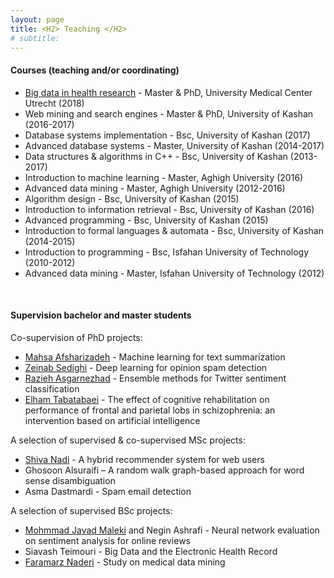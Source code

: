 ```yaml
---
layout: page
title: <H2> Teaching </H2>
# subtitle: 
---
```


#### Courses (teaching and/or coordinating)
- [Big data in health research](https://www.utrechtsummerschool.nl/courses/life-sciences/big-data-in-health-research) - Master & PhD, University Medical Center Utrecht (2018)
- Web mining and search engines - Master & PhD, University of Kashan (2016-2017)
- Database systems implementation - Bsc, University of Kashan (2017)
- Advanced database systems - Master, University of Kashan (2014-2017)
- Data structures & algorithms in C++ - Bsc, University of Kashan (2013-2017)
- Introduction to machine learning - Master, Aghigh University (2016)
- Advanced data mining - Master, Aghigh University (2012-2016)
- Algorithm design - Bsc, University of Kashan (2015)
- Introduction to information retrieval - Bsc, University of Kashan (2016)
- Advanced programming - Bsc, University of Kashan (2015)
- Introduction to formal languages & automata - Bsc, University of Kashan (2014-2015)
- Introduction to programming - Bsc, Isfahan University of Technology (2010-2012)
- Advanced data mining - Master, Isfahan University of Technology (2012)
<br>

#### Supervision bachelor and master students

Co-supervision of PhD projects:
- [Mahsa Afsharizadeh](https://scholar.google.nl/citations?user=8t2zqqIAAAAJ&hl=en) - Machine learning for text summarization
- [Zeinab Sedighi](https://scholar.google.nl/citations?user=mzJ81d8AAAAJ&hl=en) - Deep learning for opinion spam detection
- [Razieh Asgarnezhad](https://scholar.google.nl/citations?user=HxnrG-0AAAAJ&hl=en) - Ensemble methods for Twitter sentiment classification
- [Elham Tabatabaei](https://www.linkedin.com/in/elham-tabatabaei-kashani-a68a0974/) - The effect of cognitive rehabilitation on performance of frontal and parietal lobs in
schizophrenia: an intervention based on artificial intelligence

A selection of supervised & co-supervised MSc projects:

- [Shiva Nadi](https://scholar.google.nl/citations?user=YUNWiwsAAAAJ&hl=en&oi=ao) - A hybrid recommender system for web users
- Ghosoon Alsuraifi – A random walk graph-based approach for word sense disambiguation
- Asma Dastmardi - Spam email detection


A selection of supervised BSc projects:
- [Mohmmad Javad Maleki](https://www.linkedin.com/in/alexjane19/) and Negin Ashrafi - Neural network evaluation on sentiment analysis for online reviews
- Siavash Teimouri - Big Data and the Electronic Health Record
- [Faramarz Naderi](https://www.linkedin.com/in/faramarz-naderi-b2282a10b/) - Study on medical data mining

